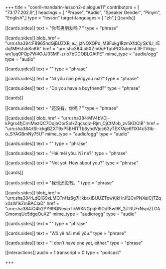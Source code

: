 +++
title = "coerll-mandarin-lesson2-dialogue11"
contributors = [ "73.177.202.9",]
headings = [ "Phrase", "Audio", "Speaker Gender", "Pinyin", "English",]
type = "lesson"
target-languages = [ "zh",]
[[cards]]

[[cards.sides]]
text = "你有男朋友吗？"
type = "phrase"

[[cards.sides]]
blob_href = "urn:sha384:F8965ndGjBUZXR_eJ_jzNOXOPo_M8Fukg1RzmXfdCjrSk1Ll_rEdq1MHsfukKnK6"
href = "urn:sha384:55XZm0qFTqbPCGutonnL3FTVkjg-wx1uq0PQp7W4OJJ33MF-zrio7bDDOBLGAtPE"
mime_type = "audio/ogg"
type = "audio"

[[cards.sides]]
text = ""
type = "phrase"

[[cards.sides]]
text = "Nĭ yŏu nán péngyou mă?"
type = "phrase"

[[cards.sides]]
text = "Do you have a boyfriend?"
type = "phrase"

[[cards]]

[[cards.sides]]
text = "还没有。你呢？"
type = "phrase"

[[cards.sides]]
blob_href = "urn:sha384:MV4bVDj-kPgrs4fjCmIMezQC7OqjbOorSolxZqcsqlz-Rjm_CjCtMob_zv5KDOlB"
href = "urn:sha384:tSi-khgBZXT9xP5BHITTb6yhdVjqc63yTEX7Aje6f1XI4c53Ik-o_SYAGBmNy75U"
mime_type = "audio/ogg"
type = "audio"

[[cards.sides]]
text = ""
type = "phrase"

[[cards.sides]]
text = "Hái méi yŏu. Nĭ ne?"
type = "phrase"

[[cards.sides]]
text = "Not yet. How about you?"
type = "phrase"

[[cards]]

[[cards.sides]]
text = "我也还没有。"
type = "phrase"

[[cards.sides]]
blob_href = "urn:sha384:LdQiG9xLMQTnHz6g7HkbrxIBUUZTpwKjkHrJf2CvPNXaICjTZqx0zW1kZmBACIaD"
href = "urn:sha384:O4b2PY69QNeyipTlkWXNGpqFi9Ddf8w9K_2jTRUFrNspiZLGACmomqUc5dgqOuX2"
mime_type = "audio/ogg"
type = "audio"

[[cards.sides]]
text = ""
type = "phrase"

[[cards.sides]]
text = "Wŏ yĕ hái méi yŏu."
type = "phrase"

[[cards.sides]]
text = "I don’t have one yet, either."
type = "phrase"

[[interactions]]
audio = 1
transcript = 0
type = "podcast"

+++
